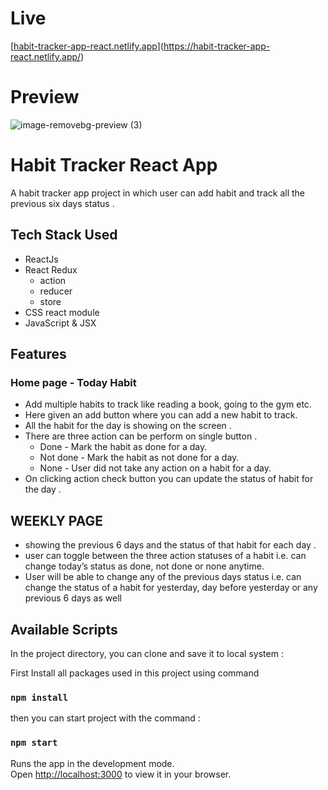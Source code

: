 # Live
[[habit-tracker-app-react.netlify.app](habit-tracker-app-react.netlify.app)](https://habit-tracker-app-react.netlify.app/)
# Preview
![image-removebg-preview (3)](https://github.com/masoom2313189/React-Assignment/assets/105916377/a4befb8a-d1f5-41d0-ac16-97d90638d600)

# Habit Tracker React App

A habit tracker app project in which user can add habit and track all the previous six days status .

## Tech Stack Used

- ReactJs
- React Redux
  - action
  - reducer
  - store
- CSS react module
- JavaScript & JSX

## Features

### Home page - Today Habit

- Add multiple habits to track like reading a book, going to the gym etc.
- Here given an add button where you can add a new habit to track.
- All the habit for the day is showing on the screen .
- There are three action can be perform on single button .
  - Done - Mark the habit as done for a day.
  - Not done - Mark the habit as not done for a day.
  - None - User did not take any action on a habit for a day.
- On clicking action check button you can update the status of habit for the day .

## WEEKLY PAGE

- showing the previous 6 days and the status of that habit for each day .
- user can toggle between the three action statuses of a habit i.e. can change today’s status as done, not done or none anytime.
- User will be able to change any of the previous days status i.e. can change the status of a habit for yesterday, day before yesterday or any previous 6 days as well

## Available Scripts

In the project directory, you can clone and save it to local system :

First Install all packages used in this project using command

### `npm install`

then you can start project with the command :

### `npm start`

Runs the app in the development mode.\
Open [http://localhost:3000](http://localhost:3000) to view it in your browser.
